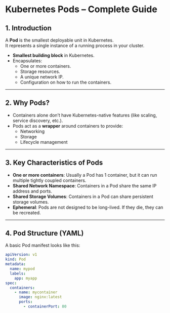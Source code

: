 # Kubernetes Pods – Complete Guide

## 1. Introduction
A **Pod** is the smallest deployable unit in Kubernetes.  
It represents a single instance of a running process in your cluster.

- **Smallest building block** in Kubernetes.
- Encapsulates:
  - One or more containers.
  - Storage resources.
  - A unique network IP.
  - Configuration on how to run the containers.

---

## 2. Why Pods?
- Containers alone don’t have Kubernetes-native features (like scaling, service discovery, etc.).
- Pods act as a **wrapper** around containers to provide:
  - Networking
  - Storage
  - Lifecycle management

---

## 3. Key Characteristics of Pods
- **One or more containers**: Usually a Pod has 1 container, but it can run multiple tightly coupled containers.
- **Shared Network Namespace**: Containers in a Pod share the same IP address and ports.
- **Shared Storage Volumes**: Containers in a Pod can share persistent storage volumes.
- **Ephemeral**: Pods are not designed to be long-lived. If they die, they can be recreated.

---

## 4. Pod Structure (YAML)
A basic Pod manifest looks like this:

```yaml
apiVersion: v1
kind: Pod
metadata:
  name: mypod
  labels:
    app: myapp
spec:
  containers:
    - name: mycontainer
      image: nginx:latest
      ports:
        - containerPort: 80
